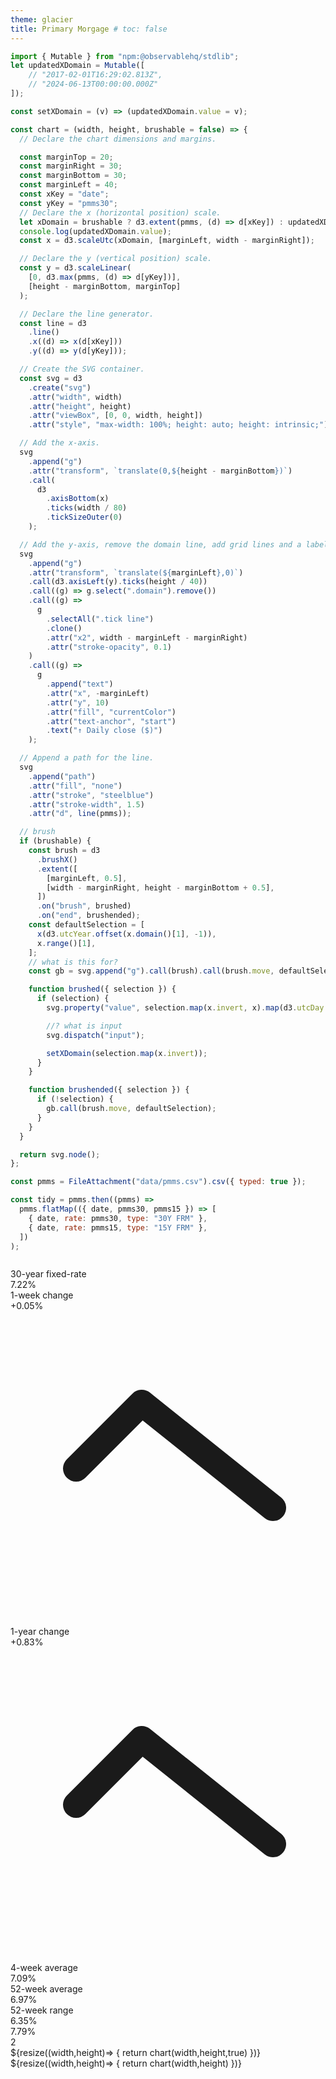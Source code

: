 ```yaml
---
theme: glacier
title: Primary Morgage # toc: false
---
```


<script src="https://cdn.tailwindcss.com"></script>

```js
import { Mutable } from "npm:@observablehq/stdlib";
let updatedXDomain = Mutable([
    // "2017-02-01T16:29:02.813Z",
    // "2024-06-13T00:00:00.000Z"
]);

const setXDomain = (v) => (updatedXDomain.value = v);
```

```js
const chart = (width, height, brushable = false) => {
  // Declare the chart dimensions and margins.

  const marginTop = 20;
  const marginRight = 30;
  const marginBottom = 30;
  const marginLeft = 40;
  const xKey = "date";
  const yKey = "pmms30";
  // Declare the x (horizontal position) scale.
  let xDomain = brushable ? d3.extent(pmms, (d) => d[xKey]) : updatedXDomain;
  console.log(updatedXDomain.value);
  const x = d3.scaleUtc(xDomain, [marginLeft, width - marginRight]);

  // Declare the y (vertical position) scale.
  const y = d3.scaleLinear(
    [0, d3.max(pmms, (d) => d[yKey])],
    [height - marginBottom, marginTop]
  );

  // Declare the line generator.
  const line = d3
    .line()
    .x((d) => x(d[xKey]))
    .y((d) => y(d[yKey]));

  // Create the SVG container.
  const svg = d3
    .create("svg")
    .attr("width", width)
    .attr("height", height)
    .attr("viewBox", [0, 0, width, height])
    .attr("style", "max-width: 100%; height: auto; height: intrinsic;");

  // Add the x-axis.
  svg
    .append("g")
    .attr("transform", `translate(0,${height - marginBottom})`)
    .call(
      d3
        .axisBottom(x)
        .ticks(width / 80)
        .tickSizeOuter(0)
    );

  // Add the y-axis, remove the domain line, add grid lines and a label.
  svg
    .append("g")
    .attr("transform", `translate(${marginLeft},0)`)
    .call(d3.axisLeft(y).ticks(height / 40))
    .call((g) => g.select(".domain").remove())
    .call((g) =>
      g
        .selectAll(".tick line")
        .clone()
        .attr("x2", width - marginLeft - marginRight)
        .attr("stroke-opacity", 0.1)
    )
    .call((g) =>
      g
        .append("text")
        .attr("x", -marginLeft)
        .attr("y", 10)
        .attr("fill", "currentColor")
        .attr("text-anchor", "start")
        .text("↑ Daily close ($)")
    );

  // Append a path for the line.
  svg
    .append("path")
    .attr("fill", "none")
    .attr("stroke", "steelblue")
    .attr("stroke-width", 1.5)
    .attr("d", line(pmms));

  // brush
  if (brushable) {
    const brush = d3
      .brushX()
      .extent([
        [marginLeft, 0.5],
        [width - marginRight, height - marginBottom + 0.5],
      ])
      .on("brush", brushed)
      .on("end", brushended);
    const defaultSelection = [
      x(d3.utcYear.offset(x.domain()[1], -1)),
      x.range()[1],
    ];
    // what is this for?
    const gb = svg.append("g").call(brush).call(brush.move, defaultSelection);

    function brushed({ selection }) {
      if (selection) {
        svg.property("value", selection.map(x.invert, x).map(d3.utcDay.round));

        //? what is input
        svg.dispatch("input");

        setXDomain(selection.map(x.invert));
      }
    }

    function brushended({ selection }) {
      if (!selection) {
        gb.call(brush.move, defaultSelection);
      }
    }
  }

  return svg.node();
};
```

```js
const pmms = FileAttachment("data/pmms.csv").csv({ typed: true });

const tidy = pmms.then((pmms) =>
  pmms.flatMap(({ date, pmms30, pmms15 }) => [
    { date, rate: pmms30, type: "30Y FRM" },
    { date, rate: pmms15, type: "15Y FRM" },
  ])
);
```

<!--! Big Step/Line Chart -->

```js

```

<section class="grid grid-cols-3 grid-rows-4 gap-4">
  <div class="card bg-white p-6 rounded-lg shadow-lg max-w-sm w-full">
    <!-- Title and Rate -->
    <div class="text-blue-500 text-lg font-semibold">30-year fixed-rate</div>
    <div class="text-gray-900 text-5xl font-bold mt-1">7.22%</div>
    <!-- Changes -->
    <div class="mt-4">
      <div class="flex justify-between text-sm text-gray-600">
        <div>1-week change</div>
        <div class="flex items-center">
          <span class="text-green-500">+0.05%</span>
          <svg
            class="w-4 h-4 text-green-500 ml-1"
            fill="none"
            stroke="currentColor"
            viewBox="0 0 24 24"
            ><path
              stroke-linecap="round"
              stroke-linejoin="round"
              stroke-width="2"
              d="M5 12l5-5L20 15"
            ></path></svg>
        </div>
      </div>
      <div class="flex justify-between text-sm text-gray-600 mt-1">
        <div>1-year change</div>
        <div class="flex items-center">
          <span class="text-green-500">+0.83%</span>
          <svg
            class="w-4 h-4 text-green-500 ml-1"
            fill="none"
            stroke="currentColor"
            viewBox="0 0 24 24"
            ><path
              stroke-linecap="round"
              stroke-linejoin="round"
              stroke-width="2"
              d="M5 12l5-5L20 15"
            ></path></svg>
        </div>
      </div>
    </div>
  <!-- Averages -->
    <div class="mt-4">
      <div class="flex justify-between text-sm text-gray-600">
        <div>4-week average</div>
        <div class="text-gray-900">7.09%</div>
      </div>
      <div class="flex justify-between text-sm text-gray-600 mt-1">
        <div>52-week average</div>
        <div class="text-gray-900">6.97%</div>
      </div>
    </div>
   <!-- Range Bar -->
    <div class="mt-6">
      <div class="text-gray-500 text-sm">52-week range</div>
      <div class="relative mt-2">
        <div class="h-1 bg-gray-300 relative flex justify-between">
          <div class="bg-gray-700 h-full w-0.5" style="left: 20%;"></div>
          <div class="bg-gray-700 h-full w-0.5" style="left: 40%;"></div>
          <div class="bg-gray-700 h-full w-0.5" style="left: 60%;"></div>
          <div class="bg-gray-700 h-full w-0.5" style="left: 80%;"></div>
          <div class="bg-blue-500 h-full w-0.5 absolute left-2/3"></div>
        </div>
        <div class="absolute top-2 left-0 text-xs text-gray-600">6.35%</div>
        <div class="absolute top-2 right-0 text-xs text-gray-600">7.79%</div>
      </div>
    </div>
  </div>

  <div class="card col-start-1 row-start-2">2</div>
  <div class="card col-span-3 row-span-3 col-start-1 row-start-3">${resize((width,height)=> {
    return chart(width,height,true)
  })}</div>
  <div class="card col-span-2 row-span-2 col-start-2 row-start-1">${resize((width,height)=> {
    return chart(width,height)
  })}</div>
</section>
